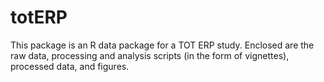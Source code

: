 <!-- README.md is generated from README.Rmd. Please edit that file -->
totERP
======

This package is an R data package for a TOT ERP study. Enclosed are the raw data, processing and analysis scripts (in the form of vignettes), processed data, and figures.
